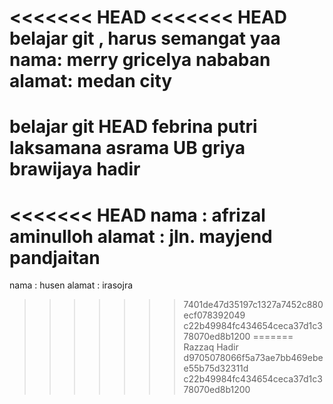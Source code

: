<<<<<<< HEAD
<<<<<<< HEAD
belajar git , harus semangat yaa
nama: merry gricelya nababan
alamat: medan city
=======
belajar git
HEAD
febrina putri laksamana
asrama UB griya brawijaya
hadir
=======
<<<<<<< HEAD
nama   : afrizal aminulloh
alamat : jln. mayjend pandjaitan
=======
nama : husen
alamat : irasojra
>>>>>>> 7401de47d35197c1327a7452c880ecf078392049
>>>>>>> c22b49984fc434654ceca37d1c378070ed8b1200
=======
Razzaq Hadir
>>>>>>> d9705078066f5a73ae7bb469ebee55b75d32311d
>>>>>>> c22b49984fc434654ceca37d1c378070ed8b1200

